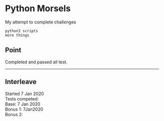 # Python Morsels
<p> My attempt to complete challenges</p>

```
python3 scripts
more things
```
## Point 
Completed and passed all test.
***
## Interleave

Started 7 Jan 2020 <br>
Tests competed:<br>
Base: 7 Jan 2020 <br>
Bonus 1: 7Jan2020<br>
Bonus 2:<br>


